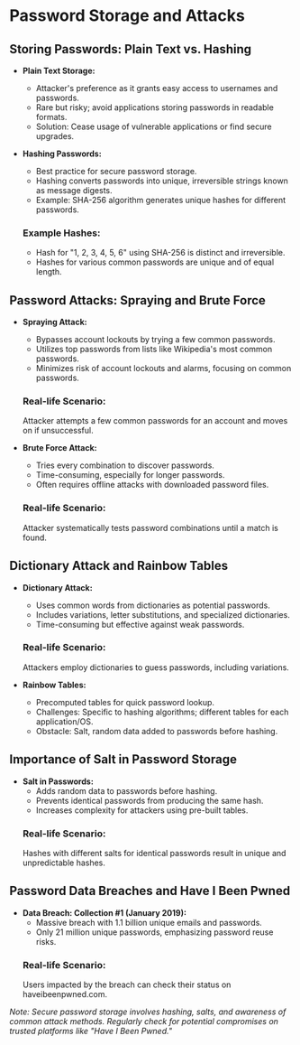 # Password Storage and Attacks

## Storing Passwords: Plain Text vs. Hashing

- **Plain Text Storage:**
	- Attacker's preference as it grants easy access to usernames and passwords.
	- Rare but risky; avoid applications storing passwords in readable formats.
	- Solution: Cease usage of vulnerable applications or find secure upgrades.

- **Hashing Passwords:**
	- Best practice for secure password storage.
	- Hashing converts passwords into unique, irreversible strings known as message digests.
	- Example: SHA-256 algorithm generates unique hashes for different passwords.
	### Example Hashes:
	- Hash for "1, 2, 3, 4, 5, 6" using SHA-256 is distinct and irreversible.
	- Hashes for various common passwords are unique and of equal length.
	
## Password Attacks: Spraying and Brute Force

- **Spraying Attack:**
	- Bypasses account lockouts by trying a few common passwords.
	- Utilizes top passwords from lists like Wikipedia's most common passwords.
	- Minimizes risk of account lockouts and alarms, focusing on common passwords.
	### Real-life Scenario:
	Attacker attempts a few common passwords for an account and moves on if unsuccessful.

- **Brute Force Attack:**
	- Tries every combination to discover passwords.
	- Time-consuming, especially for longer passwords.
	- Often requires offline attacks with downloaded password files.
	### Real-life Scenario:
	Attacker systematically tests password combinations until a match is found.

## Dictionary Attack and Rainbow Tables

- **Dictionary Attack:**
	- Uses common words from dictionaries as potential passwords.
	- Includes variations, letter substitutions, and specialized dictionaries.
	- Time-consuming but effective against weak passwords.
	### Real-life Scenario:
	Attackers employ dictionaries to guess passwords, including variations.

- **Rainbow Tables:**
	- Precomputed tables for quick password lookup.
	- Challenges: Specific to hashing algorithms; different tables for each application/OS.
	- Obstacle: Salt, random data added to passwords before hashing.

## Importance of Salt in Password Storage

- **Salt in Passwords:**
	- Adds random data to passwords before hashing.
	- Prevents identical passwords from producing the same hash.
	- Increases complexity for attackers using pre-built tables.
	### Real-life Scenario:
	Hashes with different salts for identical passwords result in unique and unpredictable hashes.

## Password Data Breaches and Have I Been Pwned

- **Data Breach: Collection #1 (January 2019):**
	- Massive breach with 1.1 billion unique emails and passwords.
	- Only 21 million unique passwords, emphasizing password reuse risks.
	### Real-life Scenario:
	Users impacted by the breach can check their status on haveibeenpwned.com.

*Note: Secure password storage involves hashing, salts, and awareness of common attack methods. Regularly check for potential compromises on trusted platforms like "Have I Been Pwned."*

